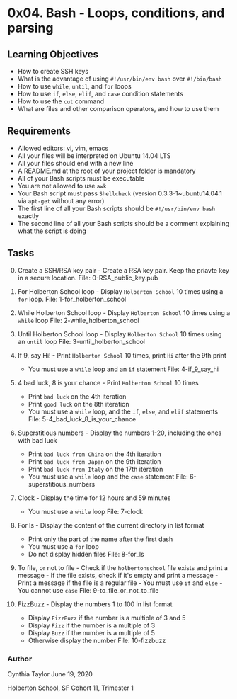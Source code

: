 # 0x04. Bash - Loops, conditions, and parsing

## Learning Objectives
- How to create SSH keys
- What is the advantage of using `#!/usr/bin/env bash` over `#!/bin/bash`
- How to use `while`, `until`, and `for` loops
- How to use `if`, `else`, `elif`, and `case` condition statements
- How to use the `cut` command
- What are files and other comparison operators, and how to use them

## Requirements
- Allowed editors: vi, vim, emacs
- All your files will be interpreted on Ubuntu 14.04 LTS
- All your files should end with a new line
- A README.md at the root of your project folder is mandatory
- All of your Bash scripts must be executable
- You are not allowed to use `awk`
- Your Bash script must pass `Shellcheck` (version 0.3.3-1~ubuntu14.04.1 via `apt-get` without any error)
- The first line of all your Bash scripts should be `#!/usr/bin/env bash` exactly
- The second line of all your Bash scripts should be a comment explaining what the script is doing

## Tasks
0. Create a SSH/RSA key pair
        - Create a RSA key pair. Keep the priavte key in a secure location.
   File: 0-RSA_public_key.pub

1. For Holberton School loop
        - Display `Holberton School` 10 times using a `for` loop.
   File: 1-for_holberton_school

2. While Holberton School loop
        - Display `Holberton School` 10 times using a `while` loop
   File: 2-while_holberton_school

3. Until Holberton School loop
        - Display `Holberton School` 10 times using an `until` loop
   File: 3-until_holberton_school

4. If 9, say Hi!
        - Print `Holberton School` 10 times, print `Hi` after the 9th print
	- You must use a `while` loop and an `if` statement
   File: 4-if_9_say_hi

5. 4 bad luck, 8 is your chance
        - Print `Holberton School` 10 times
	- Print `bad luck` on the 4th iteration
	- Print `good luck` on the 8th iteration
	- You must use a `while` loop, and the `if`, `else`, and `elif` statements
   File: 5-4_bad_luck_8_is_your_chance

6. Superstitious numbers
        - Display the numbers 1-20, including the ones with bad luck
	- Print `bad luck from China` on the 4th iteration
	- Print `bad luck from Japan` on the 9th iteration
	- Print `bad luck from Italy` on the 17th iteration
	- You must use a `while` loop and the `case` statement
   File: 6-superstitious_numbers

7. Clock
        - Display the time for 12 hours and 59 minutes
	- You must use a `while` loop
   File: 7-clock

8. For ls
        - Display the content of the current directory in list format
	- Print only the part of the name after the first dash
	- You must use a `for` loop
	- Do not display hidden files
   File: 8-for_ls

9. To file, or not to file
       - Check if the `holbertonschool` file exists and print a message
       - If the file exists, check if it's empty and print a message
       - Print a message if the file is a regular file
       - You must use `if` and `else`
       - You cannot use `case`
   File: 9-to_file_or_not_to_file

10. FizzBuzz
        - Display the numbers 1 to 100 in list format
	- Display `FizzBuzz` if the number is a multiple of 3 and 5
	- Display `Fizz` if the number is a multiple of 3
	- Display `Buzz` if the number is a multiple of 5
	- Otherwise display the number
    File: 10-fizzbuzz

### Author
Cynthia Taylor
June 19, 2020

Holberton School, SF Cohort 11, Trimester 1